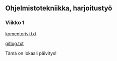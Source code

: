 ## Ohjelmistotekniikka, harjoitustyö

### Viikko 1
[komentorivi.txt](https://github.com/TeemuBergman/ot-harjoitustyo/blob/master/laskarit/viikko1/komentorivi.txt)

[gitlog.txt](https://github.com/TeemuBergman/ot-harjoitustyo/blob/master/laskarit/viikko1/gitlog.txt)
 
Tämä on lokaali päivitys!
